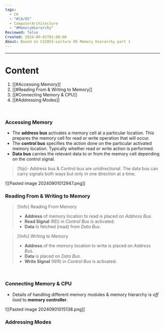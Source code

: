 ```yaml
---
tags:
  - CA
  - "#CA/05"
  - ComputerArchitecture
  - "#MemoryHierarchy"
Reviewed: false
Created: 2024-09-01T01:08:00
About: Based on CS2053-Lecture 05 Memory Hierarchy part 1
---
```

---
# Content
1. [[#Accessing Memory]]
2. [[#Reading From & Writing to Memory]]
3. [[#Connecting Memory & CPU]]
4. [[#Addressing Modes]]

<br>

### Accessing Memory
- The **address bus** activates a memory cell at a particular location. This prepares the memory cell for read or write operation that will occur.
- The **control bus** specifies the action done on the particular activated memory location. Typically whether read or write action is performed.
- **Data bus** carries the relevant data to or from the memory cell depending on the control signal.

> [!tip]- Address bus & Control bus are unidirectional. The data bus can carry signals both ways but only in one direction at a time.

![[Pasted image 20240901012947.png]]
<br>

### Reading From & Writing to Memory
> [!info] Reading From Memory
> - **Address** of memory location to read is placed on *Address Bus*.
> - **Read Signal** (RD) in *Control Bus* is activated.
> - **Data** Is fetched (read) from *Data Bus*.

> [!info] Writing to Memory
> - **Address** of the memory location to write is placed on *Address Bus*.
> - **Data** is placed on *Data Bus.*
> - **Write Signal** (WR) in *Control Bus* is activated.

<br>

### Connecting Memory & CPU
- Details of handling different memory modules & memory hierarchy is *off load* to **memory controller**.

![[Pasted image 20240901015138.png]]
<br>

### Addressing Modes
